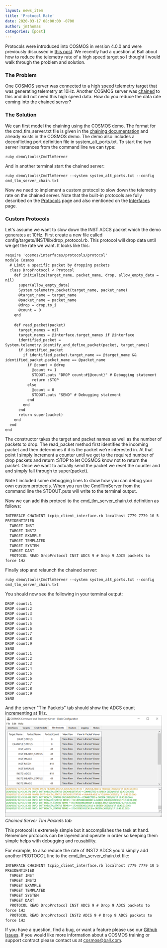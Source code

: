 ```yaml
---
layout: news_item
title: 'Protocol Rate'
date: 2020-03-17 08:00:00 -0700
author: jmthomas
categories: [post]
---
```

Protocols were introduced into COSMOS in version 4.0.0 and were previously discussed in [this post](/news/2019/06/05/protocols/). We recently had a question at Ball about how to reduce the telemetry rate of a high speed target so I thought I would walk through the problem and solution.

### The Problem
One COSMOS server was connected to a high speed telemetry target that was generating telemetry at 10Hz. Another COSMOS server was [chained](/docs/chaining/) to this and did not need this high speed data. How do you reduce the data rate coming into the chained server?

### The Solution
We can first model the chaining using the COSMOS demo. The format for the cmd_tlm_server.txt file is given in the [chaining documentation](https://cosmosrb.com/docs/chaining/#example-cmdtlmserver-configuration-for-child-cmd_tlm_server_chaintxt) and already exists in the COSMOS demo. The demo also includes a deconflicting port definition file in system_alt_ports.txt. To start the two server instances from the command line we can type:
```
ruby demo\tools\CmdTlmServer
```

And in another terminal start the chained server:
```
ruby demo\tools\CmdTlmServer --system system_alt_ports.txt --config cmd_tlm_server_chain.txt
```

Now we need to implement a custom protocol to slow down the telemetry rate on the chained server. Note that the built-in protocols are fully described on the [Protocols](/docs/protocols) page and also mentioned on the [Interfaces](/docs/interfaces/#protocols) page.

### Custom Protocols
Let's assume we want to slow down the INST ADCS packet which the demo generates at 10Hz. First create a new file called config/targets/INST/lib/drop_protocol.rb. This protocol will drop data until we get the rate we want. It looks like this:

```
require 'cosmos/interfaces/protocols/protocol'
module Cosmos
  # Limit a specific packet by dropping packets
  class DropProtocol < Protocol
    def initialize(target_name, packet_name, drop, allow_empty_data = nil)
      super(allow_empty_data)
      System.telemetry.packet(target_name, packet_name)
      @target_name = target_name
      @packet_name = packet_name
      @drop = drop.to_i
      @count = 0
    end

    def read_packet(packet)
      target_names = nil
      target_names = @interface.target_names if @interface
      identified_packet = System.telemetry.identify_and_define_packet(packet, target_names)
      if identified_packet
        if identified_packet.target_name == @target_name && identified_packet.packet_name == @packet_name
          if @count < @drop
            @count += 1
            STDOUT.puts "DROP count:#{@count}" # Debugging statement
            return :STOP
          else
            @count = 0
            STDOUT.puts "SEND" # Debugging statement
          end
        end
      end
      return super(packet)
    end
  end
end
```

The constructor takes the target and packet names as well as the number of packets to drop. The read_packet method first identifies the incoming packet and then determines if it is the packet we're interested in. At that point I simply increment a counter until we get to the required number of drop packets and return :STOP to let COSMOS know not to return the packet. Once we want to actually send the packet we reset the counter and and simply fall through to super(packet).

Note I included some debugging lines to show how you can debug your own custom protocols. When you run the CmdTlmServer from the command line the STDOUT.puts will write to the terminal output.

Now we can add this protocol to the cmd_tlm_server_chain.txt definition as follows:

```
INTERFACE CHAININT tcpip_client_interface.rb localhost 7779 7779 10 5 PREIDENTIFIED
  TARGET INST
  TARGET INST2
  TARGET EXAMPLE
  TARGET TEMPLATED
  TARGET SYSTEM
  TARGET DART
  PROTOCOL READ DropProtocol INST ADCS 9 # Drop 9 ADCS packets to force 1Hz
```

Finally stop and relaunch the chained server:
```
ruby demo\tools\CmdTlmServer --system system_alt_ports.txt --config cmd_tlm_server_chain.txt
```

You should now see the following in your terminal output:
```
DROP count:1
DROP count:2
DROP count:3
DROP count:4
DROP count:5
DROP count:6
DROP count:7
DROP count:8
DROP count:9
SEND
DROP count:1
DROP count:2
DROP count:3
DROP count:4
DROP count:5
DROP count:6
DROP count:7
DROP count:8
DROP count:9
SEND
```

And the server "Tlm Packets" tab should show the ADCS count incrementing at 1Hz.
![Server Tlm Packets](/img/2020_03_17_server.png)<br/>
*Chained Server Tlm Packets tab*

This protocol is extremely simple but it accomplishes the task at hand. Remember protocols can be layered and operate in order so keeping them simple helps with debugging and reusability.

For example, to also reduce the rate of INST2 ADCS you'd simply add another PROTOCOL line to the cmd_tlm_server_chain.txt file:

```
INTERFACE CHAININT tcpip_client_interface.rb localhost 7779 7779 10 5 PREIDENTIFIED
  TARGET INST
  TARGET INST2
  TARGET EXAMPLE
  TARGET TEMPLATED
  TARGET SYSTEM
  TARGET DART
  PROTOCOL READ DropProtocol INST ADCS 9 # Drop 9 ADCS packets to force 1Hz
  PROTOCOL READ DropProtocol INST2 ADCS 9 # Drop 9 ADCS packets to force 1Hz
```

If you have a question, find a bug, or want a feature please use our [Github Issues](https://github.com/BallAerospace/COSMOS/issues). If you would like more information about a COSMOS training or support contract please contact us at <cosmos@ball.com>.
